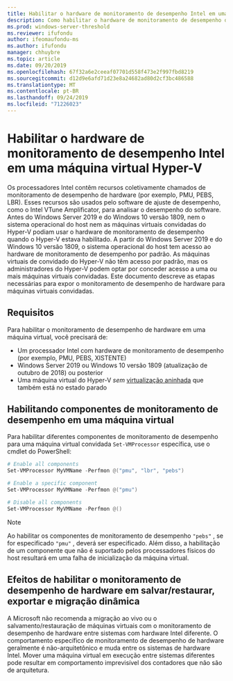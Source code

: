 ```yaml
---
title: Habilitar o hardware de monitoramento de desempenho Intel em uma máquina virtual Hyper-V
description: Como habilitar o hardware de monitoramento de desempenho da Intel em um computador Hyper-V. Também aborda como habilitar o monitoramento de desempenho de hardware afeta a migração ao vivo.
ms.prod: windows-server-threshold
ms.reviewer: ifufondu
author: ifeomaufondu-ms
ms.author: ifufondu
manager: chhuybre
ms.topic: article
ms.date: 09/20/2019
ms.openlocfilehash: 67f32a6e2ceeaf07701d558f473e2f997fbd8219
ms.sourcegitcommit: d12d9e6afd71d23e8a24682ad80d2cf3bc486588
ms.translationtype: MT
ms.contentlocale: pt-BR
ms.lasthandoff: 09/24/2019
ms.locfileid: "71226023"
---
```

# <a name="enable-intel-performance-monitoring-hardware-in-a-hyper-v-virtual-machine"></a>Habilitar o hardware de monitoramento de desempenho Intel em uma máquina virtual Hyper-V

Os processadores Intel contêm recursos coletivamente chamados de monitoramento de desempenho de hardware (por exemplo, PMU, PEBS, LBR). Esses recursos são usados pelo software de ajuste de desempenho, como o Intel VTune Amplificator, para analisar o desempenho do software.  Antes do Windows Server 2019 e do Windows 10 versão 1809, nem o sistema operacional do host nem as máquinas virtuais convidadas do Hyper-V podiam usar o hardware de monitoramento de desempenho quando o Hyper-V estava habilitado.  A partir do Windows Server 2019 e do Windows 10 versão 1809, o sistema operacional do host tem acesso ao hardware de monitoramento de desempenho por padrão.  As máquinas virtuais de convidado do Hyper-V não têm acesso por padrão, mas os administradores do Hyper-V podem optar por conceder acesso a uma ou mais máquinas virtuais convidadas.  Este documento descreve as etapas necessárias para expor o monitoramento de desempenho de hardware para máquinas virtuais convidadas.

## <a name="requirements"></a>Requisitos

Para habilitar o monitoramento de desempenho de hardware em uma máquina virtual, você precisará de:

- Um processador Intel com hardware de monitoramento de desempenho (por exemplo, PMU, PEBS, XISTENTE)
- Windows Server 2019 ou Windows 10 versão 1809 (atualização de outubro de 2018) ou posterior
- Uma máquina virtual do Hyper-V _sem_ [virtualização aninhada](https://docs.microsoft.com/virtualization/hyper-v-on-windows/user-guide/nested-virtualization) que também está no estado parado
 
## <a name="enabling-performance-monitoring-components-in-a-virtual-machine"></a>Habilitando componentes de monitoramento de desempenho em uma máquina virtual

Para habilitar diferentes componentes de monitoramento de desempenho para uma máquina virtual convidada `Set-VMProcessor` específica, use o cmdlet do PowerShell:
 
``` Powershell
# Enable all components
Set-VMProcessor MyVMName -Perfmon @("pmu", "lbr", "pebs")
```
 
``` Powershell
# Enable a specific component
Set-VMProcessor MyVMName -Perfmon @("pmu")
```
 
``` Powershell
# Disable all components
Set-VMProcessor MyVMName -Perfmon @()
```
> [!NOTE]
> Ao habilitar os componentes de monitoramento de desempenho `"pebs"` , se for especificado `"pmu"` , deverá ser especificado.  Além disso, a habilitação de um componente que não é suportado pelos processadores físicos do host resultará em uma falha de inicialização da máquina virtual.
 
## <a name="effects-of-enabling-performance-monitoring-hardware-on-saverestore-export-and-live-migration"></a>Efeitos de habilitar o monitoramento de desempenho de hardware em salvar/restaurar, exportar e migração dinâmica
 
A Microsoft não recomenda a migração ao vivo ou o salvamento/restauração de máquinas virtuais com o monitoramento de desempenho de hardware entre sistemas com hardware Intel diferente. O comportamento específico de monitoramento de desempenho de hardware geralmente é não-arquitetônico e muda entre os sistemas de hardware Intel.  Mover uma máquina virtual em execução entre sistemas diferentes pode resultar em comportamento imprevisível dos contadores que não são de arquitetura.